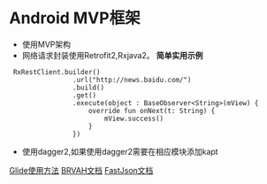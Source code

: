# Android MVP框架

- 使用MVP架构
- 网络请求封装使用Retrofit2,Rxjava2。
**简单实用示例**
```
 RxRestClient.builder()
                .url("http://news.baidu.com/")
                .build()
                .get()
                .execute(object : BaseObserver<String>(mView) {
                    override fun onNext(t: String) {
                        mView.success()
                    }
                })
```
- 使用dagger2,如果使用dagger2需要在相应模块添加kapt

[Glide使用方法](https://muyangmin.github.io/glide-docs-cn/doc/download-setup.html)
[BRVAH文档](https://www.jianshu.com/p/b343fcff51b0)
[FastJson文档](https://github.com/alibaba/fastjson/wiki)